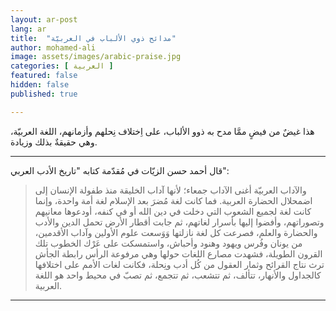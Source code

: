 ```yaml
---
layout: ar-post
lang: ar
title:  "مدائح ذوي الألباب في العربيّة"
author: mohamed-ali
image: assets/images/arabic-praise.jpg
categories: [ العربية ]
featured: false
hidden: false
published: true

---
```


هذا غيضٌ من فيضٍ ممَّا مدح به ذوو الألباب، على اِختلاف نِحلهم وأزمانهم، اللغة العربيّة، وهي حقيقةٌ بذلك وزيادة.


--- 

قال أحمد حسن الزيّات في مُقدّمة كتابه "تاريخ الأدب العربي": 

> والآداب العربيّة أغنى الآداب جمعاء؛ لأنها آداب الخليقة منذ طفولة الإنسان إلى اضمحلال الحضارة العربية. فما كانت لغة مُضرَ بعد الإسلام
> لغة أمة واحدة، وإنما كانت لغة لجميع الشعوب التي دخلت في دين الله أو في كنفه، أودعوها معانيهم وتصوراتهم، وأفضوا إليها بأسرار لغاتهم،
> ثم جابت أقطار الأرض تحمل الدين والأدب والحضارة والعلم، فصرعت كل لغة نازلتها وَوَسعت علوم الأولين وآداب الأقدمين، من يونان وفُرس ويهود
> وهنود وأحباش، واستمسكت على عَرْك الخطوب تلك القرون الطويلة، فشهدت مصارع اللغات حولها وهي مرفوعة الرأس رابطة الجأش ترث نتاج
> القرائح وثمار العقول من كُل أدب ونِحلة، فكانت لغات الأمم على اختلافها كالجداول والأنهار، تتألف، ثم تتشعب، ثم تتجمع، ثم تصبّ في محيط
> واحد هو اللغة العربية.

---
